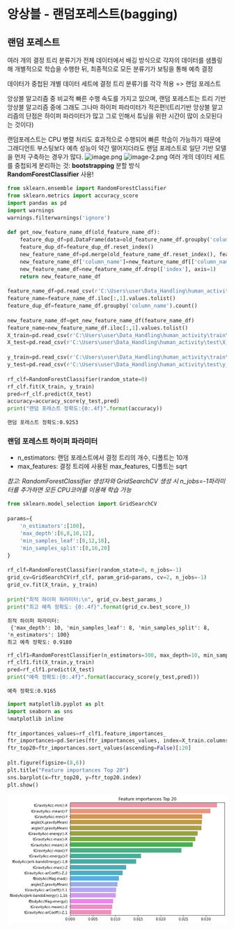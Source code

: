 # 앙상블 - 랜덤포레스트(bagging)

## 랜덤 포레스트
여러 개의 결정 트리 분류기가 전체 데이터에서 배깅 방식으로 각자의 데이터를 샘플링해 개별적으로 학습을 수행한 뒤, 최종적으로 모든 분류기가 보팅을 통해 예측 결정

데이터가 중첩된 개별 데이터 세트에 결정 트리 분류기를 각각 적용 => 랜덤 포레스트

앙상블 알고리즘 중 비교적 빠른 수행 속도를 가지고 있으며, 랜덤 포레스트는 트리 기반 앙상블 알고리즘 중에 그래도 그나마 하이퍼 파라미터가 적은편!(트리기반 앙상블 알고리즘의 단점은 하이퍼 파라미터가 많고 그로 인해서 튜닝을 위한 시간이 많이 소모된다는 것이다)

랜덤포레스트는 CPU 병렬 처리도 효과적으로 수행되어 빠른 학습이 가능하기 때문에 그래디언트 부스팅보다 예측 성능이 약간 떨어지더라도 랜덤 포레스트로 일단 기반 모델을 먼저 구축하는 경우가 많다.
![image.png](attachment:image.png)
![image-2.png](attachment:image-2.png)
여러 개의 데이터 세트를 중첩되게 분리하는 것: **bootstrapping** 분할 방식 <br/>
**RandomForestClassifier** 사용!


```python
from sklearn.ensemble import RandomForestClassifier
from sklearn.metrics import accuracy_score
import pandas as pd
import warnings
warnings.filterwarnings('ignore')

def get_new_feature_name_df(old_feature_name_df):
    feature_dup_df=pd.DataFrame(data=old_feature_name_df.groupby('column_name').cumcount(), columns=['dup_cnt'])
    feature_dup_df=feature_dup_df.reset_index()
    new_feature_name_df=pd.merge(old_feature_name_df.reset_index(), feature_dup_df, how='outer')
    new_feature_name_df['column_name']=new_feature_name_df[['column_name','dup_cnt']].apply(lambda x:x[0]+'_'+str(x[1]) if x[1]>0 else x[0], axis=1)
    new_feature_name_df=new_feature_name_df.drop(['index'], axis=1)
    return new_feature_name_df

feature_name_df=pd.read_csv(r'C:\Users\user\Data_Handling\human_activity\features.txt', sep='\s+', header=None, names=['column_index', 'column_name'])
feature_name=feature_name_df.iloc[:,1].values.tolist()
feature_dup_df=feature_name_df.groupby('column_name').count()

new_feature_name_df=get_new_feature_name_df(feature_name_df)
feature_name=new_feature_name_df.iloc[:,1].values.tolist()
X_train=pd.read_csv(r'C:\Users\user\Data_Handling\human_activity\train\X_train.txt', sep='\s+', names=feature_name)
X_test=pd.read_csv(r'C:\Users\user\Data_Handling\human_activity\test\X_test.txt', sep='\s+', names=feature_name)

y_train=pd.read_csv(r'C:\Users\user\Data_Handling\human_activity\train\y_train.txt', sep='\s+', header=None, names=['action'])
y_test=pd.read_csv(r'C:\Users\user\Data_Handling\human_activity\test\y_test.txt', sep='\s+', header=None, names=['action'])

rf_clf=RandomForestClassifier(random_state=0)
rf_clf.fit(X_train, y_train)
pred=rf_clf.predict(X_test)
accuracy=accuracy_score(y_test,pred)
print("랜덤 포레스트 정확도:{0:.4f}".format(accuracy))
```

    랜덤 포레스트 정확도:0.9253
    

### 랜덤 포레스트 하이퍼 파라미터

* n_estimators: 랜덤 포레스트에서 결정 트리의 개수, 디폴트는 10개 
* max_features: 결정 트리에 사용된 max_features, 디폴트는 sqrt

*참고: RandomForestClassifier 생성자와 GridSearchCV 생성 시 n_jobs=-1파라미터를 추가하면 모든 CPU코어를 이용해 학습 가능*


```python
from sklearn.model_selection import GridSearchCV

params={
    'n_estimators':[100],
    'max_depth':[6,8,10,12],
    'min_samples_leaf':[8,12,18],
    'min_samples_split':[8,16,20]
}

rf_clf=RandomForestClassifier(random_state=0, n_jobs=-1)
grid_cv=GridSearchCV(rf_clf, param_grid=params, cv=2, n_jobs=-1)
grid_cv.fit(X_train, y_train)

print("최적 하이퍼 파라미터:\n", grid_cv.best_params_)
print("최고 예측 정확도: {0:.4f}".format(grid_cv.best_score_))
```

    최적 하이퍼 파라미터:
     {'max_depth': 10, 'min_samples_leaf': 8, 'min_samples_split': 8, 'n_estimators': 100}
    최고 예측 정확도: 0.9180
    


```python
rf_clf1=RandomForestClassifier(n_estimators=300, max_depth=10, min_samples_leaf=8, min_samples_split=8, random_state=0)
rf_clf1.fit(X_train,y_train)
pred=rf_clf1.predict(X_test)
print("예측 정확도:{0:.4f}".format(accuracy_score(y_test,pred)))
```

    예측 정확도:0.9165
    


```python
import matplotlib.pyplot as plt
import seaborn as sns
%matplotlib inline

ftr_importances_values=rf_clf1.feature_importances_
ftr_importances=pd.Series(ftr_importances_values, index=X_train.columns)
ftr_top20=ftr_importances.sort_values(ascending=False)[:20]

plt.figure(figsize=(8,6))
plt.title("Feature importances Top 20")
sns.barplot(x=ftr_top20, y=ftr_top20.index)
plt.show()
```


    
![png](output_5_0.png)
    


